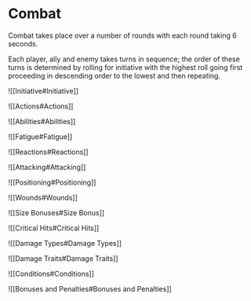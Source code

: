 # Combat

Combat takes place over a number of rounds with each round taking 6 seconds. 

Each player, ally and enemy takes turns in sequence; the order of these turns is determined by rolling for initiative with the highest roll going first proceeding in descending order to the lowest and then repeating.

![[Initiative#Initiative]]

![[Actions#Actions]]

![[Abilities#Abilities]]

![[Fatigue#Fatigue]]

![[Reactions#Reactions]]

![[Attacking#Attacking]]

![[Positioning#Positioning]]
  
![[Wounds#Wounds]]

![[Size Bonuses#Size Bonus]]

![[Critical Hits#Critical Hits]]

![[Damage Types#Damage Types]]

![[Damage Traits#Damage Traits]]
  
![[Conditions#Conditions]]

![[Bonuses and Penalties#Bonuses and Penalties]]